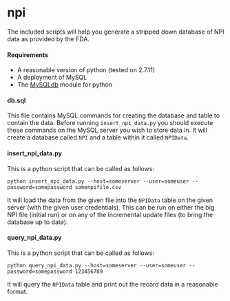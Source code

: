 # npi
The included scripts will help you generate a stripped down database of NPI data as provided by the FDA.

#### Requirements
* A reasonable version of python (tested on 2.7.11)
* A deployment of MySQL
* The [MySQLdb](https://sourceforge.net/projects/mysql-python/) module for python

#### db.sql
This file contains MySQL commands for creating the database and table to contain the data.  Before running `insert_npi_data.py` you should execute these commands on the MySQL server you wish to store data in.  It will create a database called `NPI` and a table within it called `NPIData`.

#### insert_npi_data.py
This is a python script that can be called as follows:

```
python insert_npi_data.py --host=someserver --user=someuser --password=somepassword somenpifile.csv
```

It will load the data from the given file into the `NPIData` table on the given server (with the given user credentials).  This can be run on either the big NPI file (initial run) or on any of the incremental update files (to bring the database up to date).

#### query_npi_data.py
This is a python script that can be called as follows:

```
python query_npi_data.py --host=someserver --user=someuser --password=somepassword 123456789
```

It will query the `NPIData` table and print out the record data in a reasonable format.
